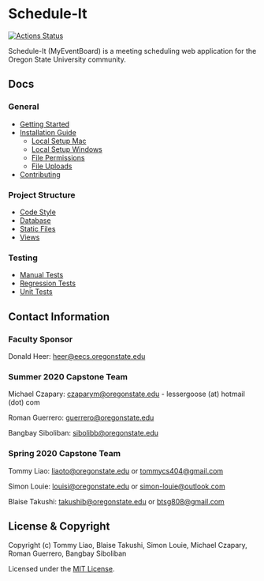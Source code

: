 # Schedule-It

[![Actions Status](https://github.com/OregonStateUniversity/MyEventBoard/workflows/build-test/badge.svg)](https://github.com/OregonStateUniversity/MyEventBoard/actions)

Schedule-It (MyEventBoard) is a meeting scheduling web application for the Oregon State University community.

## Docs

### General

- [Getting Started](docs/GETTING_STARTED.md)
- [Installation Guide](docs/INSTALLATION_GUIDE.md)
  - [Local Setup Mac](docs/LOCAL_SETUP_MAC.md)
  - [Local Setup Windows](docs/LOCAL_SETUP_WINDOWS.md)
  - [File Permissions](docs/FILE_PERMISSIONS.md)
  - [File Uploads](docs/FILE_UPLOADS.md)
- [Contributing](CONTRIBUTING.md)

### Project Structure

- [Code Style](docs/CODE_STYLE.md)
- [Database](docs/DATABASE.md)
- [Static Files](docs/STATIC.md)
- [Views](docs/VIEWS.md)

### Testing

- [Manual Tests](docs/MANUAL_TESTS.md)
- [Regression Tests](docs/REGRESSION_TESTS.md)
- [Unit Tests](docs/UNIT_TESTS.md)

## Contact Information

### Faculty Sponsor

Donald Heer: heer@eecs.oregonstate.edu

### Summer 2020 Capstone Team

Michael Czapary: czaparym@oregonstate.edu - lessergoose (at) hotmail (dot) com

Roman Guerrero: guerrero@oregonstate.edu

Bangbay Siboliban: sibolibb@oregonstate.edu

### Spring 2020 Capstone Team

Tommy Liao: liaoto@oregonstate.edu or tommycs404@gmail.com

Simon Louie: louisi@oregonstate.edu or simon-louie@outlook.com

Blaise Takushi: takushib@oregonstate.edu or btsg808@gmail.com

## License & Copyright

Copyright (c) Tommy Liao, Blaise Takushi, Simon Louie, Michael Czapary, Roman Guerrero, Bangbay Siboliban

Licensed under the [MIT License](LICENSE.md).
